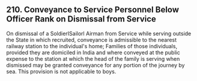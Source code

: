## 210. Conveyance to Service Personnel Below Officer Rank on Dismissal from Service

On dismissal of a SoldierISailorl Airman from Service while serving outside the State in which recruited, conveyance is admissible to the nearest railway station to the individual's home; Families of those individuals, provided they are domiciled in India and where conveyed at the public expense to the station at which the head of the family is serving when dismissed may be granted conveyance for any portion of the journey by sea. This provision is not applicable to boys.
